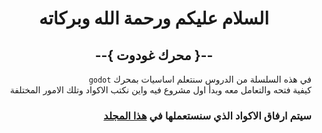 <div dir = rtl>


<div align = "center">

# السلام عليكم ورحمة الله وبركاته
## --{ محرك غودوت }--
</div>

في هذه السلسلة من الدروس سنتعلم اساسيات بمحرك `godot`  
كيفية فتحه والتعامل معه وبدأ اول مشروع فيه واين نكتب الاكواد وتلك الامور المختلفة

 
### سيتم ارفاق الاكواد الذي سنستعملها في [هذا المجلد](../../Scripts%20Code)

</div>